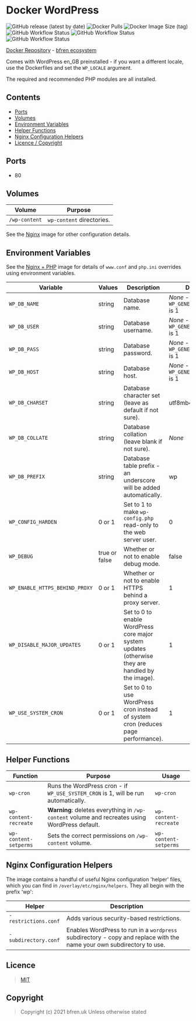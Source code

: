 # Docker WordPress

![GitHub release (latest by date)](https://img.shields.io/github/v/release/bfren/docker-wordpress) ![Docker Pulls](https://img.shields.io/docker/pulls/bcgdesign/wordpress?label=pulls) ![Docker Image Size (tag)](https://img.shields.io/docker/image-size/bcgdesign/wordpress/latest?label=size)<br/>
![GitHub Workflow Status](https://img.shields.io/github/workflow/status/bfren/docker-wordpress/dev-php7_3?label=PHP+7.3) ![GitHub Workflow Status](https://img.shields.io/github/workflow/status/bfren/docker-wordpress/dev-php7_4?label=PHP+7.4) ![GitHub Workflow Status](https://img.shields.io/github/workflow/status/bfren/docker-wordpress/dev-php8_0?label=PHP+8.0)

[Docker Repository](https://hub.docker.com/r/bcgdesign/wordpress) - [bfren ecosystem](https://github.com/bfren/docker)

Comes with WordPress en_GB preinstalled - if you want a different locale, use the Dockerfiles and set the `WP_LOCALE` argument.

The required and recommended PHP modules are all installed.

## Contents

* [Ports](#ports)
* [Volumes](#volumes)
* [Environment Variables](#environment-variables)
* [Helper Functions](#helper-functions)
* [Nginx Configuration Helpers](#nginx-configuration-helpers)
* [Licence / Copyright](#licence)

## Ports

* 80

## Volumes

| Volume         | Purpose                   |
| -------------- | ------------------------- |
| `/wp-content`  | `wp-content` directories. |

See the [Nginx](https://github.com/bfren/docker-nginx) image for other configuration details.

## Environment Variables

See the [Nginx + PHP](https://github.com/bfren/docker-nginx-php) image for details of `www.conf` and `php.ini` overrides using environment variables.

| Variable                       | Values        | Description                                                                                       | Default                                        |
| ------------------------------ | ------------- | ------------------------------------------------------------------------------------------------- | ---------------------------------------------- |
| `WP_DB_NAME`                   | string        | Database name.                                                                                    | *None* - required if `WP_GENERATE_CONFIG` is 1 |
| `WP_DB_USER`                   | string        | Database username.                                                                                | *None* - required if `WP_GENERATE_CONFIG` is 1 |
| `WP_DB_PASS`                   | string        | Database password.                                                                                | *None* - required if `WP_GENERATE_CONFIG` is 1 |
| `WP_DB_HOST`                   | string        | Database host.                                                                                    | *None* - required if `WP_GENERATE_CONFIG` is 1 |
| `WP_DB_CHARSET`                | string        | Database character set (leave as default if not sure).                                            | utf8mb4                                        |
| `WP_DB_COLLATE`                | string        | Database collation (leave blank if not sure).                                                     | *None*                                         |
| `WP_DB_PREFIX`                 | string        | Database table prefix - an underscore will be added automatically.                                | wp                                             |
| `WP_CONFIG_HARDEN`             | 0 or 1        | Set to 1 to make `wp-config.php` read-only to the web server user.                                | 0                                              |
| `WP_DEBUG`                     | true or false | Whether or not to enable debug mode.                                                              | false                                          |
| `WP_ENABLE_HTTPS_BEHIND_PROXY` | 0 or 1        | Whether or not to enable HTTPS behind a proxy server.                                             | 1                                              |
| `WP_DISABLE_MAJOR_UPDATES`     | 0 or 1        | Set to 0 to enable WordPress core major system updates (otherwise they are handled by the image). | 1                                              |
| `WP_USE_SYSTEM_CRON`           | 0 or 1        | Set to 0 to use WordPress cron instead of system cron (reduces page performance).                 | 1                                              |

## Helper Functions

| Function              | Purpose                                                                                        | Usage                 |
| --------------------- | ---------------------------------------------------------------------------------------------- | --------------------- |
| `wp-cron`             | Runs the WordPress cron - if `WP_USE_SYSTEM_CRON` is 1, will be run automatically.             | `wp-cron`             |
| `wp-content-recreate` | **Warning**: deletes everything in `/wp-content` volume and recreates using WordPress default. | `wp-content-recreate` |
| `wp-content-setperms` | Sets the correct permissions on `/wp-content` volume.                                          | `wp-content-setperms` |

## Nginx Configuration Helpers

The image contains a handful of useful Nginx configuration 'helper' files, which you can find in `/overlay/etc/nginx/helpers`.  They all begin with the prefix 'wp':

| Helper               | Description                                                                                                           |
| -------------------- | --------------------------------------------------------------------------------------------------------------------- |
| `-restrictions.conf` | Adds various security-based restrictions.                                                                             |
| `-subdirectory.conf` | Enables WordPress to run in a `wordpress` subdirectory - copy and replace with the name your own subdirectory to use. |

## Licence

> [MIT](https://mit.bfren.uk/2020)

## Copyright

> Copyright (c) 2021 bfren.uk
> Unless otherwise stated
